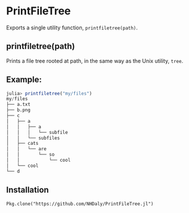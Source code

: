 # PrintFileTree

Exports a single utility function, `printfiletree(path)`.

## printfiletree(path)

Prints a file tree rooted at path, in the same way as the Unix utility, `tree`.

## Example:
```julia
julia> printfiletree("my/files")
my/files
├── a.txt
├── b.png
├── c
│   ├── a
│   │   ├── a
│   │   │   └── subfile
│   │   └── subfiles
│   ├── cats
│   │   └── are
│   │       └── so
│   │           └── cool
│   └── cool
└── d
```

## Installation

`Pkg.clone("https://github.com/NHDaly/PrintFileTree.jl")`


